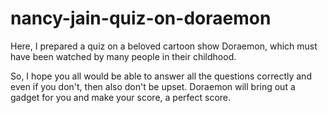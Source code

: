# nancy-jain-quiz-on-doraemon

Here, I prepared a quiz on a beloved cartoon show Doraemon, which must have been watched by many people in their childhood.

So, I hope you all would be able to answer all the questions correctly and even if you don't, then also don't be upset. Doraemon will bring out a gadget for you and make your score, a perfect score. 